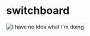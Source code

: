 # switchboard

![I have no idea what I'm doing](http://www.ludumdare.com/compo/wp-content/uploads/2013/04/i-have-no-idea-what-im-doing-dog.jpg)
